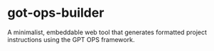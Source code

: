 # got-ops-builder
A minimalist, embeddable web tool that generates formatted project instructions using the GPT OPS framework.
